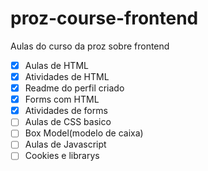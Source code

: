 # proz-course-frontend
Aulas do curso da proz sobre frontend
- [x] Aulas de HTML
- [x] Atividades de HTML
- [x] Readme do perfil criado
- [x] Forms com HTML
- [x] Atividades de forms 
- [ ] Aulas de CSS basico
- [ ] Box Model(modelo de caixa)
- [ ] Aulas de Javascript
- [ ] Cookies e librarys
